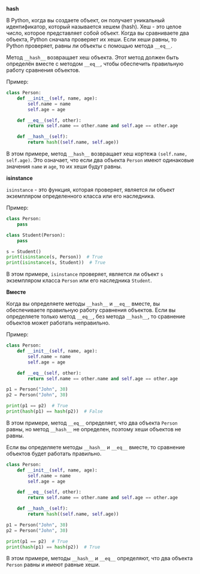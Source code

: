 **__hash__**

В Python, когда вы создаете объект, он получает уникальный идентификатор, который называется хешем (hash). Хеш - это целое число, которое представляет собой объект. Когда вы сравниваете два объекта, Python сначала проверяет их хеши. Если хеши равны, то Python проверяет, равны ли объекты с помощью метода `__eq__`.

Метод `__hash__` возвращает хеш объекта. Этот метод должен быть определён вместе с методом `__eq__`, чтобы обеспечить правильную работу сравнения объектов.

Пример:
```python
class Person:
    def __init__(self, name, age):
        self.name = name
        self.age = age

    def __eq__(self, other):
        return self.name == other.name and self.age == other.age

    def __hash__(self):
        return hash((self.name, self.age))
```
В этом примере, метод `__hash__` возвращает хеш кортежа `(self.name, self.age)`. Это означает, что если два объекта `Person` имеют одинаковые значения `name` и `age`, то их хеши будут равны.

**isinstance**

`isinstance` - это функция, которая проверяет, является ли объект экземпляром определенного класса или его наследника.

Пример:
```python
class Person:
    pass

class Student(Person):
    pass

s = Student()
print(isinstance(s, Person))  # True
print(isinstance(s, Student))  # True
```
В этом примере, `isinstance` проверяет, является ли объект `s` экземпляром класса `Person` или его наследника `Student`.

**Вместе**

Когда вы определяете методы `__hash__` и `__eq__` вместе, вы обеспечиваете правильную работу сравнения объектов. Если вы определяете только метод `__eq__`, без метода `__hash__`, то сравнение объектов может работать неправильно.

Пример:
```python
class Person:
    def __init__(self, name, age):
        self.name = name
        self.age = age

    def __eq__(self, other):
        return self.name == other.name and self.age == other.age

p1 = Person("John", 30)
p2 = Person("John", 30)

print(p1 == p2)  # True
print(hash(p1) == hash(p2))  # False
```
В этом примере, метод `__eq__` определяет, что два объекта `Person` равны, но метод `__hash__` не определен, поэтому хеши объектов не равны.

Если вы определяете методы `__hash__` и `__eq__` вместе, то сравнение объектов будет работать правильно.
```python
class Person:
    def __init__(self, name, age):
        self.name = name
        self.age = age

    def __eq__(self, other):
        return self.name == other.name and self.age == other.age

    def __hash__(self):
        return hash((self.name, self.age))

p1 = Person("John", 30)
p2 = Person("John", 30)

print(p1 == p2)  # True
print(hash(p1) == hash(p2))  # True
```
В этом примере, методы `__hash__` и `__eq__` определяют, что два объекта `Person` равны и имеют равные хеши.